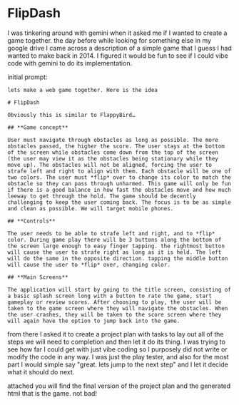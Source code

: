 # FlipDash

I was tinkering around with gemini when it asked me if I wanted to create a game together. the day before while looking for something else in my google drive I came across a description of a simple game that I guess I had wanted to make back in 2014. I figured it would be fun to see if I could vibe code with gemini to do its implementation.

initial prompt:

```
lets make a web game together. Here is the idea

# FlipDash

Obviously this is similar to FlappyBird…

## **Game concept**

User must navigate through obstacles as long as possible. The more obstacles passed, the higher the score. The user stays at the bottom of the screen while obstacles come down from the top of the screen (the user may view it as the obstacles being stationary while they move up). The obstacles will not be aligned, forcing the user to strafe left and right to align with them. Each obstacle will be one of two colors. The user must *flip* over to change its color to match the obstacle so they can pass through unharmed. This game will only be fun if there is a good balance in how fast the obstacles move and how much leeway to get through the hold. The game should be decently challenging to keep the user coming back. The focus is to be as simple and clean as possible. We will target mobile phones.

## **Controls**

The user needs to be able to strafe left and right, and to *flip* color. During game play there will be 3 buttons along the bottom of the screen large enough to easy finger tapping. the rightmost button will cause the user to strafe right as long as it is held. The left will do the same in the opposite direction. tapping the middle button will cause the user to *flip* over, changing color.

## **Main Screens**

The application will start by going to the title screen, consisting of a basic splash screen long with a button to rate the game, start gameplay or review scores. After choosing to play, the user will be taken to the game screen where they will navigate the obstacles. When the user crashes, they will be taken to the score screen where they will again have the option to jump back into the game.
```

from there I asked it to create a project plan with tasks to lay out all of the steps we will need to completion and then let it do its thing. I was trying to see how far I could get with just vibe coding so I purposely did not write or modify the code in any way. I was just the play tester, and also for the most part I would simple say "great. lets jump to the next step" and I let it decide what it should do next.

attached you will find the final version of the project plan and the generated html that is the game. not bad!
